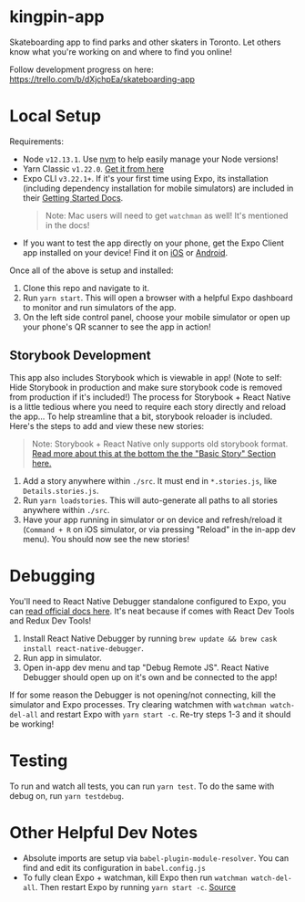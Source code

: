 # kingpin-app

Skateboarding app to find parks and other skaters in Toronto. Let others know what you're working on and where to find you online!

Follow development progress on here: https://trello.com/b/dXjchpEa/skateboarding-app

# Local Setup

Requirements:

- Node `v12.13.1`. Use [nvm](https://github.com/nvm-sh/nvm) to help easily manage your Node versions!
- Yarn Classic `v1.22.0`. [Get it from here](https://github.com/nvm-sh/nvm)
- Expo CLI `v3.22.1+`. If it's your first time using Expo, its installation (including dependency installation for mobile simulators) are included in their [Getting Started Docs](https://docs.expo.io/get-started/installation/).
  > Note: Mac users will need to get `watchman` as well! It's mentioned in the docs!
- If you want to test the app directly on your phone, get the Expo Client app installed on your device! Find it on [iOS](https://apps.apple.com/ca/app/expo-client/id982107779) or [Android](https://play.google.com/store/apps/details?id=host.exp.exponent&hl=en_CA).

Once all of the above is setup and installed:

1. Clone this repo and navigate to it.
2. Run `yarn start`. This will open a browser with a helpful Expo dashboard to monitor and run simulators of the app.
3. On the left side control panel, choose your mobile simulator or open up your phone's QR scanner to see the app in action!

## Storybook Development

This app also includes Storybook which is viewable in app! (Note to self: Hide Storybook in production and make sure storybook code is removed from production if it's included!)
The process for Storybook + React Native is a little tedious where you need to require each story directly and reload the app... To help streamline that a bit, storybook reloader is included. Here's the steps to add and view these new stories:

> Note: Storybook + React Native only supports old storybook format. [Read more about this at the bottom the the "Basic Story" Section here.](https://storybook.js.org/docs/basics/writing-stories/#loading-stories)

1. Add a story anywhere within `./src`. It must end in `*.stories.js`, like `Details.stories.js`.
2. Run `yarn loadstories`. This will auto-generate all paths to all stories anywhere within `./src`.
3. Have your app running in simulator or on device and refresh/reload it (`Command + R` on iOS simulator, or via pressing "Reload" in the in-app dev menu). You should now see the new stories!

# Debugging

You'll need to React Native Debugger standalone configured to Expo, you can [read official docs here](https://docs.expo.io/workflow/debugging/#react-native-debugger). It's neat because if comes with React Dev Tools and Redux Dev Tools!

1. Install React Native Debugger by running `brew update && brew cask install react-native-debugger`.
2. Run app in simulator.
3. Open in-app dev menu and tap "Debug Remote JS". React Native Debugger should open up on it's own and be connected to the app!

If for some reason the Debugger is not opening/not connecting, kill the simulator and Expo processes. Try clearing watchmen with `watchman watch-del-all` and restart Expo with `yarn start -c`. Re-try steps 1-3 and it should be working!

# Testing

To run and watch all tests, you can run `yarn test`.
To do the same with debug on, run `yarn testdebug`.

# Other Helpful Dev Notes

- Absolute imports are setup via `babel-plugin-module-resolver`. You can find and edit its configuration in `babel.config.js`
- To fully clean Expo + watchman, kill Expo then run `watchman watch-del-all`. Then restart Expo by running `yarn start -c`. [Source](https://github.com/facebook/react-native/issues/26687#issuecomment-537504575)

